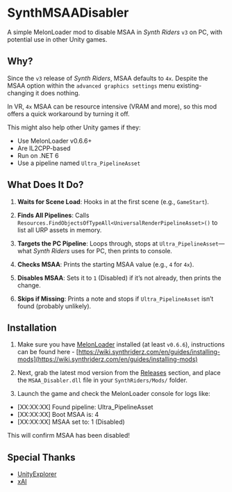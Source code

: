 # SynthMSAADisabler

A simple MelonLoader mod to disable MSAA in *Synth Riders* `v3` on PC, with potential use in other Unity games.

## Why?

Since the `v3` release of *Synth Riders*, MSAA defaults to `4x`. Despite the MSAA option within the `advanced graphics settings` menu existing-changing it does nothing.

In VR, `4x` MSAA can be resource intensive (VRAM and more), so this mod offers a quick workaround by turning it off.

This might also help other Unity games if they:
- Use MelonLoader v0.6.6+
- Are IL2CPP-based
- Run on .NET 6
- Use a pipeline named `Ultra_PipelineAsset`

## What Does It Do?
1. **Waits for Scene Load**: Hooks in at the first scene (e.g., `GameStart`).
   
2. **Finds All Pipelines**: Calls `Resources.FindObjectsOfTypeAll<UniversalRenderPipelineAsset>()` to list all URP assets in memory.
   
3. **Targets the PC Pipeline**: Loops through, stops at `Ultra_PipelineAsset`—what *Synth Riders* uses for PC, then prints to console.
   
4. **Checks MSAA**: Prints the starting MSAA value (e.g., `4` for `4x`).
   
5. **Disables MSAA**: Sets it to `1` (Disabled) if it’s not already, then prints the change.
    
6. **Skips if Missing**: Prints a note and stops if `Ultra_PipelineAsset` isn’t found (probably unlikely).

## Installation

1. Make sure you have [MelonLoader](https://melonwiki.xyz/) installed (at least `v0.6.6`), instructions can be found here - [https://wiki.synthriderz.com/en/guides/installing-mods](https://wiki.synthriderz.com/en/guides/installing-mods)

2. Next, grab the latest mod version from the [Releases](https://github.com/kirtide/SynthMSAADisabler/releases) section, and place the `MSAA_Disabler.dll` file in your `SynthRiders/Mods/` folder.

3. Launch the game and check the MelonLoader console for logs like:

- [XX:XX:XX] Found pipeline: Ultra_PipelineAsset
- [XX:XX:XX] Boot MSAA is: 4
- [XX:XX:XX] MSAA set to: 1 (Disabled)

This will confirm MSAA has been disabled!

## Special Thanks

- [UnityExplorer](https://github.com/sinai-dev/UnityExplorer)
- [xAI](https://x.ai/)
